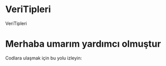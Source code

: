 # VeriTipleri
 VeriTipleri
 
<h1> Merhaba umarım yardımcı olmuştur </h1>
Codlara ulaşmak için bu yolu izleyin:
